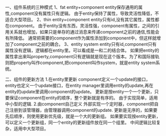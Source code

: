 一、组件系统的三种模式
1、fat entity+component
	entity保存通用的属性,component没有属性只有逻辑。
	由于entity保持了属性，导致灵活性降低，不适合大型项目。
2、thin entity+component
    entity只有id,没有其它属性，属性都在component。
	由于entity没有东西，灵活性强，component有属性，之间的引用关系就也增加，如果只是单存的通过消息来传递component之前的通信,性能会有所降低。
	通常把需要的component作为属性添加到component中，但这样就增加了component之前的耦合。
3、entity system
    entity只有id,component只有属性没有逻辑，逻辑都在entity里。可以看成是一和二的结合体。
	如果把entity的属性拿出来叫property,component只有逻辑就是现在这个版本。为了和国际接轨则把property叫作component,把component叫作system，就是entity system系统。
	
二、组件的更新方法
  1.在entity里更新
  	component定义一个update的接口，entity也定义一个update接口，在entity manager里调用entity的update,再在entity的update里调用component的update。
	更新是按entity一个一个更新，只要保证component在entity的顺序，整个更新就是有序的。
	由于实现简单，适用中小型的逻辑.
  2.由component自己定义
    外部实现一个定时器，component把自己注册到该管理器，由管理器调用component的update.
	更新是无序的，如果要先后顺序，则使用更新优先级，就是一个大的更新组。
	如果要实现按entity更新，可以定义一个更新组，同一个entity的更新组件放在同一个组里。
	中间逻辑比较复杂，适用中大型项目。